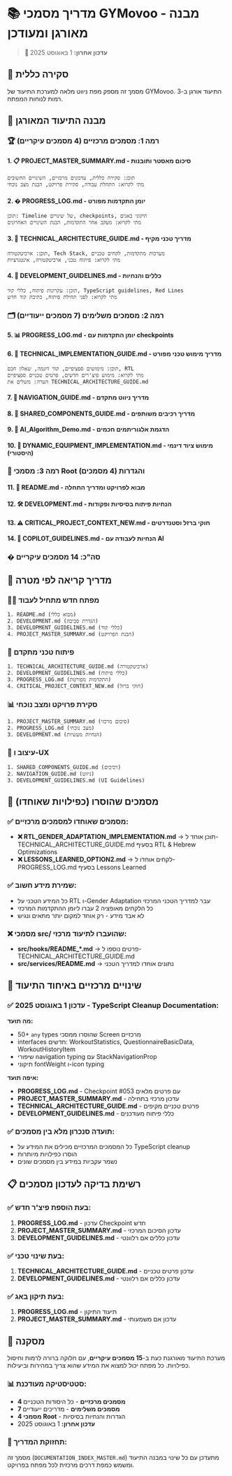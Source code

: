 # 📚 מדריך מסמכי GYMovoo - מבנה מאורגן ומעודכן

> **📅 עדכון אחרון:** 1 באוגוסט 2025

## 🎯 סקירה כללית

מסמך זה מספק מפת ניווט מלאה למערכת התיעוד של GYMovoo. התיעוד אורגן ב-3 רמות לנוחות המפתח.

## 📂 מבנה התיעוד המאורגן

### 🏆 רמה 1: מסמכים מרכזיים (4 מסמכים עיקריים)

#### 1. 📋 **PROJECT_MASTER_SUMMARY.md** - סיכום מאסטר ותובנות

```
תוכן: סקירה כללית, עדכונים מרכזיים, השינויים החשובים
מתי לקרוא: התחלת עבודה, סקירת פרויקט, הבנת מצב נוכחי
```

#### 2. � **PROGRESS_LOG.md** - יומן התקדמות מפורט

```
תוכן: Timeline של שינויים, checkpoints, תיקוני באגים
מתי לקרוא: מעקב אחר התקדמות, הבנת השינויים האחרונים
```

#### 3. 🔧 **TECHNICAL_ARCHITECTURE_GUIDE.md** - מדריך טכני מקיף

```
תוכן: ארכיטקטורה, Tech Stack, מערכות מתקדמות, לקחים טכניים
מתי לקרוא: פיתוח טכני, ארכיטקטורה, אינטגרציות
```

#### 4. 📝 **DEVELOPMENT_GUIDELINES.md** - כללים והנחיות

```
תוכן: עקרונות פיתוח, כללי קוד, TypeScript guidelines, Red Lines
מתי לקרוא: לפני תחילת פיתוח, כתיבת קוד חדש
```

### 🗂️ רמה 2: מסמכים משלימים (7 מסמכים ייעודיים)

#### 5. 📊 **PROGRESS_LOG.md** - יומן התקדמות עם checkpoints

#### 6. 🔧 **TECHNICAL_IMPLEMENTATION_GUIDE.md** - מדריך מימוש טכני מפורט

```
תוכן: מימושים ספציפיים, קוד דוגמה, שאלון חכם, RTL
מתי לקרוא: מימוש פיצ'רים חדשים, פרטים טכניים ספציפיים
הערה: משלים את TECHNICAL_ARCHITECTURE_GUIDE.md
```

#### 7. 🧭 **NAVIGATION_GUIDE.md** - מדריך ניווט מתקדם

#### 8. 🧩 **SHARED_COMPONENTS_GUIDE.md** - מדריך רכיבים משותפים

#### 9. 🤖 **AI_Algorithm_Demo.md** - הדגמת אלגוריתמים חכמים

#### 10. 🔧 **DYNAMIC_EQUIPMENT_IMPLEMENTATION.md** - מימוש ציוד דינמי (היסטורי)

### 🔧 רמה 3: מסמכי Root והגדרות (4 מסמכים)

#### 11. 📖 **README.md** - מבוא לפרויקט ומדריך התחלה

#### 12. 🛠️ **DEVELOPMENT.md** - הנחיות פיתוח בסיסיות ופקודות

#### 13. ⚠️ **CRITICAL_PROJECT_CONTEXT_NEW.md** - חוקי ברזל וסטנדרטים

#### 14. 🤖 **COPILOT_GUIDELINES.md** - הנחיות לעבודה עם AI

### � סה"כ: 14 מסמכים עיקריים

## 🎯 מדריך קריאה לפי מטרה

### 👨‍💻 מפתח חדש מתחיל לעבוד

```
1. README.md (מבוא כללי)
2. DEVELOPMENT.md (הגדרת סביבה)
3. DEVELOPMENT_GUIDELINES.md (כללי קוד)
4. PROJECT_MASTER_SUMMARY.md (הבנת הפרויקט)
```

### 🔧 פיתוח טכני מתקדם

```
1. TECHNICAL_ARCHITECTURE_GUIDE.md (ארכיטקטורה)
2. DEVELOPMENT_GUIDELINES.md (כללי פיתוח)
3. PROGRESS_LOG.md (התקדמות מפורטת)
4. CRITICAL_PROJECT_CONTEXT_NEW.md (חוקי ברזל)
```

### 📊 סקירת פרויקט ומצב נוכחי

```
1. PROJECT_MASTER_SUMMARY.md (סיכום מרכזי)
2. PROGRESS_LOG.md (מצב נוכחי)
3. DEVELOPMENT.md (הנחיות מעשיות)
```

### 🎨 עיצוב ו-UX

```
1. SHARED_COMPONENTS_GUIDE.md (רכיבים)
2. NAVIGATION_GUIDE.md (ניווט)
3. DEVELOPMENT_GUIDELINES.md (UI Guidelines)
```

## 🚫 מסמכים שהוסרו (כפילויות שאוחדו)

### ✅ **מסמכים שאוחדו למסמכים מרכזיים:**

- **❌ RTL_GENDER_ADAPTATION_IMPLEMENTATION.md** → תוכן אוחד ל-TECHNICAL_ARCHITECTURE_GUIDE.md בסעיף RTL & Hebrew Optimizations
- **❌ LESSONS_LEARNED_OPTION2.md** → לקחים אוחדו ל-PROGRESS_LOG.md בסעיף Lessons Learned

### ✅ **שמירת מידע חשוב:**

- כל המידע הטכני על RTL ו-Gender Adaptation עבר למדריך הטכני המרכזי
- כל הלקחים מאופציה 2 עברו ליומן ההתקדמות המרכזי
- לא אבד מידע - רק אוחד למקום יותר מתאים ונגיש

### ❌ מסמכי src/ שהועברו לתיעוד מרכזי:

- **src/hooks/README\_\*.md** → פרטים נוספו ל-TECHNICAL_ARCHITECTURE_GUIDE.md
- **src/services/README.md** → נתונים אוחדו למדריך הטכני

## 🔄 שינויים מרכזיים באיחוד התיעוד

### ✅ **עדכון 1 באוגוסט 2025 - TypeScript Cleanup Documentation:**

**מה תועד:**

- 50+ `any` types שהוסרו ממסכי Screen מרכזיים
- interfaces חדשים: WorkoutStatistics, QuestionnaireBasicData, WorkoutHistoryItem
- שיפורי navigation typing עם StackNavigationProp
- תיקוני fontWeight ו-icon typing

**איפה תועד:**

- **PROGRESS_LOG.md** - Checkpoint #053 עם פרטים מלאים
- **PROJECT_MASTER_SUMMARY.md** - עדכון מרכזי בתחילה
- **TECHNICAL_ARCHITECTURE_GUIDE.md** - פרטים טכניים מקיפים
- **DEVELOPMENT_GUIDELINES.md** - כללי פיתוח מעודכנים

### ✅ **תועדה סנכרון מלא בין מסמכים:**

- כל המסמכים המרכזיים מכילים את המידע על TypeScript cleanup
- הוסרו כפילויות מיותרות
- נשמר עקביות במידע בין מסמכים שונים

## 📋 רשימת בדיקה לעדכון מסמכים

### ✅ בעת הוספת פיצ'ר חדש:

1. **PROGRESS_LOG.md** - עדכון Checkpoint חדש
2. **PROJECT_MASTER_SUMMARY.md** - עדכון הסיכום המרכזי
3. **DEVELOPMENT_GUIDELINES.md** - עדכון כללים אם רלוונטי

### ✅ בעת שינוי טכני:

1. **TECHNICAL_ARCHITECTURE_GUIDE.md** - עדכון פרטים טכניים
2. **DEVELOPMENT_GUIDELINES.md** - עדכון כללים אם רלוונטי

### ✅ בעת תיקון באג:

1. **PROGRESS_LOG.md** - תיעוד התיקון
2. **PROJECT_MASTER_SUMMARY.md** - עדכון אם משמעותי

## 🎯 מסקנה

מערכת התיעוד מאורגנת כעת ב-**15 מסמכים עיקריים**, עם חלוקה ברורה לרמות וחיסול כפילויות. כל מפתח יכול למצוא את המידע שהוא צריך במהירות וביעילות.

### 📊 סטטיסטיקה מעודכנת:

- **4 מסמכים מרכזיים** - כל היסודות הטכניים
- **7 מסמכים משלימים** - מדריכים ייעודיים
- **4 מסמכי Root** - הגדרות והנחיות בסיסיות
- **עדכון אחרון:** 1 באוגוסט 2025

### 🔄 תחזוקת המדריך:

מסמך זה (`DOCUMENTATION_INDEX_MASTER.md`) מתעדכן עם כל שינוי במבנה התיעוד ומשמש כמפת דרכים מרכזית לכל מפתח בפרויקט.
